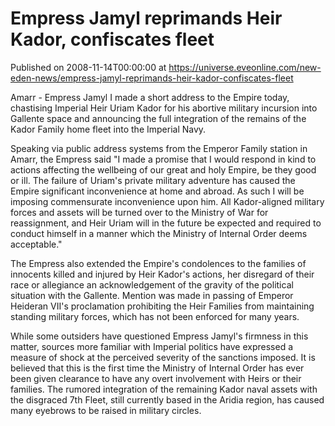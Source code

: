 # Empress Jamyl reprimands Heir Kador, confiscates fleet
Published on 2008-11-14T00:00:00 at https://universe.eveonline.com/new-eden-news/empress-jamyl-reprimands-heir-kador-confiscates-fleet

Amarr - Empress Jamyl I made a short address to the Empire today, chastising Imperial Heir Uriam Kador for his abortive military incursion into Gallente space and announcing the full integration of the remains of the Kador Family home fleet into the Imperial Navy.

Speaking via public address systems from the Emperor Family station in Amarr, the Empress said "I made a promise that I would respond in kind to actions affecting the wellbeing of our great and holy Empire, be they good or ill. The failure of Uriam's private military adventure has caused the Empire significant inconvenience at home and abroad. As such I will be imposing commensurate inconvenience upon him. All Kador-aligned military forces and assets will be turned over to the Ministry of War for reassignment, and Heir Uriam will in the future be expected and required to conduct himself in a manner which the Ministry of Internal Order deems acceptable."  
  
The Empress also extended the Empire's condolences to the families of innocents killed and injured by Heir Kador's actions, her disregard of their race or allegiance an acknowledgement of the gravity of the political situation with the Gallente. Mention was made in passing of Emperor Heideran VII's proclamation prohibiting the Heir Families from maintaining standing military forces, which has not been enforced for many years.

While some outsiders have questioned Empress Jamyl's firmness in this matter, sources more familiar with Imperial politics have expressed a measure of shock at the perceived severity of the sanctions imposed. It is believed that this is the first time the Ministry of Internal Order has ever been given clearance to have any overt involvement with Heirs or their families. The rumored integration of the remaining Kador naval assets with the disgraced 7th Fleet, still currently based in the Aridia region, has caused many eyebrows to be raised in military circles.
